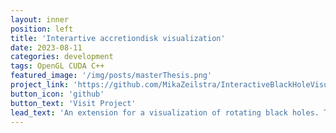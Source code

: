 ```yaml
---
layout: inner
position: left
title: 'Interartive accretiondisk visualization'
date: 2023-08-11
categories: development
tags: OpenGL CUDA C++
featured_image: '/img/posts/masterThesis.png'
project_link: 'https://github.com/MikaZeilstra/InteractiveBlackHoleVisualization'
button_icon: 'github'
button_text: 'Visit Project'
lead_text: 'An extension for a visualization of rotating black holes. The extensions enables an accretion disk and free movement around the black hole'
---
```

